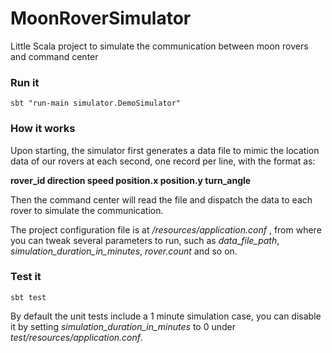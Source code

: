 # MoonRoverSimulator
Little Scala project to simulate the communication between moon rovers and command center

### Run it

```
sbt "run-main simulator.DemoSimulator"
```

### How it works

Upon starting, the simulator first generates a data file to mimic the location data of our rovers at each second, one record per line, with the format as:

**rover_id direction speed position.x position.y turn_angle**

Then the command center will read the file and dispatch the data to each rover to simulate the communication.

The project configuration file is at */resources/application.conf* , from where you can tweak several parameters to run, such as *data_file_path*, *simulation_duration_in_minutes*, *rover.count* and so on.

### Test it

```
sbt test
```

By default the unit tests include a 1 minute simulation case, you can disable it by setting *simulation_duration_in_minutes* to 0 under *test/resources/application.conf*.
